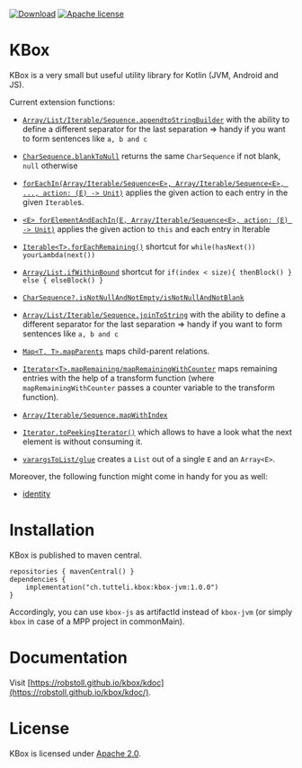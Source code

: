 <!-- for main -->
<!--
[![Download](https://img.shields.io/badge/Download-1.0.0-%23007ec6)](https://search.maven.org/artifact/ch.tutteli.kbox/kbox/1.0.0/jar)
[![Apache license](https://img.shields.io/badge/license-Apache%202.0-brightgreen.svg)](http://opensource.org/licenses/Apache2.0)
[![Build Status Ubuntu](https://github.com/robstoll/kbox/workflows/Ubuntu/badge.svg?event=push)](https://github.com/robstoll/kbox/actions?query=workflow%3AUbuntu+branch%3Amain)
[![Build Status Windows](https://github.com/robstoll/kbox/workflows/Windows/badge.svg?event=push)](https://github.com/robstoll/kbox/actions?query=workflow%3AWindows+branch%3Amain)
[![SonarCloud Status](https://sonarcloud.io/api/project_badges/measure?project=robstoll_kbox&metric=alert_status)](https://sonarcloud.io/dashboard?id=robstoll_kbox)
-->

<!-- for a specific release -->

[![Download](https://img.shields.io/badge/Download-1.0.0-%23007ec6)](https://search.maven.org/artifact/ch.tutteli.kbox/kbox/1.0.0/jar)
[![Apache license](https://img.shields.io/badge/license-Apache%202.0-brightgreen.svg)](http://opensource.org/licenses/Apache2.0)


# KBox
KBox is a very small but useful utility library for Kotlin (JVM, Android and JS).

Current extension functions:
- [`Array/List/Iterable/Sequence.appendtoStringBuilder`](https://github.com/robstoll/kbox/tree/v1.0.0/src/commonMain/kotlin/ch/tutteli/kbox/appendToString.kt#L37)
    with the ability to define a different separator for the last separation
    => handy if you want to form sentences like `a, b and c`

- [`CharSequence.blankToNull`](https://github.com/robstoll/kbox/tree/v1.0.0/src/commonMain/kotlin/ch/tutteli/kbox/blanktoNull.kt#L7)
  returns the same `CharSequence` if not blank, `null` otherwise

- [`forEachIn(Array/Iterable/Sequence<E>, Array/Iterable/Sequence<E>, ..., action: (E) -> Unit)`](https://github.com/robstoll/kbox/tree/v1.0.0/src/commonMain/kotlin/ch/tutteli/kbox/forEachIn.kt#L6)
  applies the given action to each entry in the given `Iterable`s.

- [`<E> forElementAndEachIn(E, Array/Iterable/Sequence<E>, action: (E) -> Unit)`](https://github.com/robstoll/kbox/tree/v1.0.0/src/commonMain/kotlin/ch/tutteli/kbox/forThisAndForEach.kt#L6)
  applies the given action to `this` and each entry in Iterable

- [`Iterable<T>.forEachRemaining()`](https://github.com/robstoll/kbox/tree/v1.0.0/src/commonMain/kotlin/ch/tutteli/kbox/forEachRemaining.kt#L9)
  shortcut for `while(hasNext()) yourLambda(next())`

- [`Array/List.ifWithinBound`](https://github.com/robstoll/kbox/tree/v1.0.0/src/commonMain/kotlin/ch/tutteli/kbox/ifWithinBound.kt#L13)
  shortcut for `if(index < size){ thenBlock() } else { elseBlock() }`

- [`CharSequence?.isNotNullAndNotEmpty/isNotNullAndNotBlank`](https://github.com/robstoll/kbox/tree/v1.0.0/src/commonMain/kotlin/ch/tutteli/kbox/isNotNullAndNot.kt#L6)  

- [`Array/List/Iterable/Sequence.joinToString`](https://github.com/robstoll/kbox/tree/v1.0.0/src/commonMain/kotlin/ch/tutteli/kbox/joinToString.kt#L31)
  with the ability to define a different separator for the last separation
  => handy if you want to form sentences like `a, b and c`

- [`Map<T, T>.mapParents`](https://github.com/robstoll/kbox/tree/v1.0.0/src/commonMain/kotlin/ch/tutteli/kbox/mapParents.kt#L13)
  maps child-parent relations.

- [`Iterator<T>.mapRemaining/mapRemainingWithCounter`](https://github.com/robstoll/kbox/tree/v1.0.0/src/commonMain/kotlin/ch/tutteli/kbox/mapRemaining.kt#L9)
  maps remaining entries with the help of a transform function (where `mapRemainingWithCounter` passes a counter variable to the transform function).  

- [`Array/Iterable/Sequence.mapWithIndex`](https://github.com/robstoll/kbox/tree/v1.0.0/src/commonMain/kotlin/ch/tutteli/kbox/mapWithIndex.kt#L11)

- [`Iterator.toPeekingIterator()`](https://github.com/robstoll/kbox/tree/v1.0.0/src/commonMain/kotlin/ch/tutteli/kbox/PeekingIteratorUnsynchronized.kt)
  which allows to have a look what the next element is without consuming it.

- [`varargsToList/glue`](https://github.com/robstoll/kbox/tree/v1.0.0/src/commonMain/kotlin/ch/tutteli/kbox/varargToList.kt#L11)
  creates a `List` out of a single `E` and an `Array<E>`.

Moreover, the following function might come in handy for you as well:
- [identity](https://github.com/robstoll/kbox/tree/v1.0.0/src/commonMain/kotlin/ch/tutteli/kbox/identity.kt)

# Installation

KBox is published to maven central.

```
repositories { mavenCentral() }
dependencies {
    implementation("ch.tutteli.kbox:kbox-jvm:1.0.0")
}
```

Accordingly, you can use `kbox-js` as artifactId instead of `kbox-jvm`
(or simply `kbox` in case of a MPP project in commonMain).

# Documentation

Visit [https://robstoll.github.io/kbox/kdoc](https://robstoll.github.io/kbox/kdoc/).


# License
KBox is licensed under [Apache 2.0](http://opensource.org/licenses/Apache2.0).
